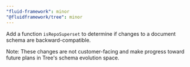 ```yaml
---
"fluid-framework": minor
"@fluidframework/tree": minor
---
```


Add a function `isRepoSuperset` to determine if changes to a document schema are backward-compatible.

Note: These changes are not customer-facing and make progress toward future plans in Tree's schema evolution space.
